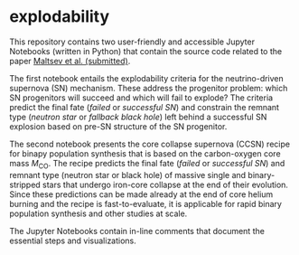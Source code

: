 # explodability

This repository contains two user-friendly and accessible Jupyter Notebooks (written in Python) that contain the source code related to the paper [Maltsev et al. (submitted)](https://arxiv.org/).

The first notebook entails the explodability criteria for the neutrino-driven supernova (SN) mechanism. These address the progenitor problem: which SN progenitors will succeed and which will fail to explode? The criteria predict the final fate (*failed* or *successful SN*) and constrain the remnant type (*neutron star* or *fallback black hole*) left behind a successful SN explosion based on pre-SN structure of the SN progenitor.

The second notebook presents the core collapse supernova (CCSN) recipe for binapy population synthesis that is based on the carbon-oxygen core mass $M_\mathrm{CO}$. The recipe predicts the final fate (*failed* or *successful SN*) and remnant type (neutron star or black hole) of massive single and binary-stripped stars that undergo iron-core collapse at the end of their evolution. Since these predictions can be made already at the end of core helium burning and the recipe is fast-to-evaluate, it is applicable for rapid binary population synthesis and other studies at scale.

The Jupyter Notebooks contain in-line comments that document the essential steps and visualizations.
